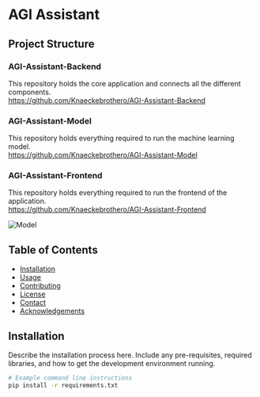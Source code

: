 # AGI Assistant

## Project Structure
### AGI-Assistant-Backend
This repository holds the core application and connects all the different components.<br>
https://github.com/Knaeckebrothero/AGI-Assistant-Backend <br>
### AGI-Assistant-Model
This repository holds everything required to run the machine learning model.<br>
https://github.com/Knaeckebrothero/AGI-Assistant-Model <br>
### AGI-Assistant-Frontend
This repository holds everything required to run the frontend of the application.<br>
https://github.com/Knaeckebrothero/AGI-Assistant-Frontend <br>

![Model](https://github.com/Knaeckebrothero/AGI-Assistant-Model/assets/104355357/a992fecd-8d4d-4e96-90a2-9ae59f6269ef)

## Table of Contents

- [Installation](#installation)
- [Usage](#usage)
- [Contributing](#contributing)
- [License](#license)
- [Contact](#contact)
- [Acknowledgements](#acknowledgements)

## Installation

Describe the installation process here. Include any pre-requisites, required libraries, and how to get the development environment running.

```bash
# Example command line instructions
pip install -r requirements.txt
